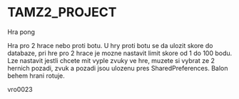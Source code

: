 # TAMZ2_PROJECT

Hra pong

Hra pro 2 hrace nebo proti botu.
U hry proti botu se da ulozit skore do databaze,
pri hre pro 2 hrace je mozne nastavit limit skore od 1 do 100 bodu.
Lze nastavit jestli chcete mit vyple zvuky ve hre,
muzete si vybrat ze 2 hernich pozadi, zvuk a pozadi jsou ulozenu pres SharedPreferences.
Balon behem hrani rotuje.

vro0023
